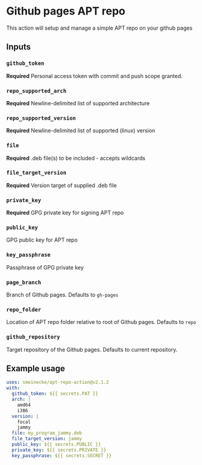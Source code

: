 # Github pages APT repo

This action will setup and manage a simple APT repo on your github pages

## Inputs

### `github_token`

**Required** Personal access token with commit and push scope granted.

### `repo_supported_arch`

**Required** Newline-delimited list of supported architecture

### `repo_supported_version`

**Required** Newline-delimited list of supported (linux) version

### `file`

**Required** .deb file(s) to be included - accepts wildcards

### `file_target_version`

**Required** Version target of supplied .deb file

### `private_key`

**Required** GPG private key for signing APT repo

### `public_key`

GPG public key for APT repo

### `key_passphrase`

Passphrase of GPG private key

### `page_branch`

Branch of Github pages. Defaults to `gh-pages`

### `repo_folder`

Location of APT repo folder relative to root of Github pages. Defaults to `repo`

### `github_repository`

Target repository of the Github pages. Defaults to current repository.

## Example usage

```yaml
uses: smeinecke/apt-repo-action@v2.1.2
with:
  github_token: ${{ secrets.PAT }}
  arch: |
    amd64
    i386
  version: |
    focal
    jammy
  file: my_program_jammy.deb
  file_target_version: jammy
  public_key: ${{ secrets.PUBLIC }}
  private_key: ${{ secrets.PRIVATE }}
  key_passphrase: ${{ secrets.SECRET }}
```
